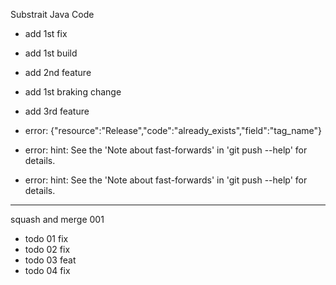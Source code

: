 Substrait Java Code

- add 1st fix
- add 1st build
- add 2nd feature
- add 1st braking change

- add 3rd feature
- error: {"resource":"Release","code":"already_exists","field":"tag_name"}
- error: hint: See the 'Note about fast-forwards' in 'git push --help' for details.
- error: hint: See the 'Note about fast-forwards' in 'git push --help' for details.



-----

squash and merge 001
- todo 01 fix
- todo 02 fix
- todo 03 feat
- todo 04 fix
